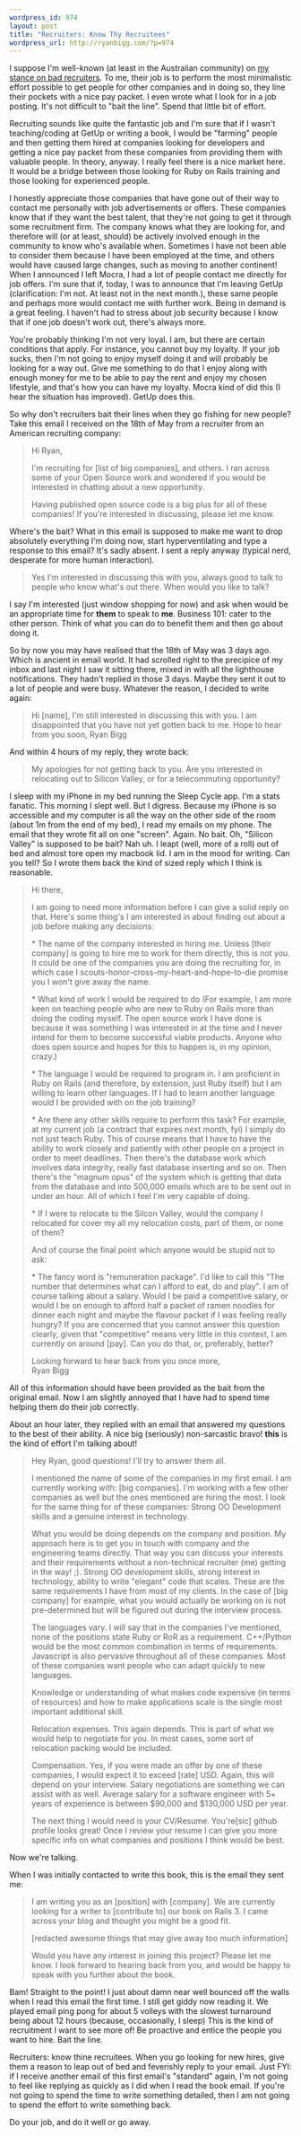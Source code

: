 ```yaml
--- 
wordpress_id: 974
layout: post
title: "Recruiters: Know Thy Recruitees"
wordpress_url: http://ryanbigg.com/?p=974
---
```

I suppose I'm well-known (at least in the Australian community) on <a href='http://groups.google.com/group/adelaiderug/browse_thread/thread/4f237e79bd9872c0/2da2cfe763287585'>my stance on bad recruiters</a>. To me, their job is to perform the most minimalistic effort possible to get people for other companies and in doing so, they line their pockets with a nice pay packet. I even wrote what I look for in a job posting. It's not difficult to "bait the line". Spend that little bit of effort.

Recruiting sounds like quite the fantastic job and I'm sure that if I wasn't teaching/coding at GetUp or writing a book,  I would be "farming" people and then getting them hired at companies looking for developers and getting a nice pay packet from these companies from providing them with valuable people. In theory, anyway. I really feel there is a nice market here. It would be a bridge between those looking for Ruby on Rails training and those looking for experienced people. 

I honestly appreciate those companies that have gone out of their way to contact me personally with job advertisements or offers. These companies know that if they want the best talent, that they're not going to get it through some recruitment firm. The company knows what they are looking for, and therefore will (or at least, should) be actively involved enough in the community to know who's available when. Sometimes I have not been able to consider them because I have been employed at the time, and others would have caused large changes, such as moving to another continent! When I announced I left Mocra, I had a lot of people contact me directly for job offers. I'm sure that if, today, I was to announce that I'm leaving GetUp (clarification: I'm not. At least not in the next month.), these same people and perhaps more would contact me with further work. Being in demand is a great feeling. I haven't had to stress about job security because I know that if one job doesn't work out, there's always more. 

You're probably thinking I'm not very loyal. I am, but there are certain conditions that apply. For instance, you cannot buy my loyalty. If your job sucks, then I'm not going to enjoy myself doing it and will probably be looking for a way out. Give me something to do that I enjoy along with enough money for me to be able to pay the rent and enjoy my chosen lifestyle, and that's how you can have my loyalty. Mocra kind of did this (I hear the situation has improved). GetUp does this.

So why don't recruiters bait their lines when they go fishing for new people? Take this email I received on the 18th of May from a recruiter from an American recruiting company:

<blockquote>
Hi Ryan,

I'm recruiting for [list of big companies], and others. I ran across some of your Open Source work and wondered if you would be interested in chatting about a new opportunity.

Having published open source code is a big plus for all of these companies! If you're interested in discussing, please let me know.
</blockquote>

Where's the bait? What in this email is supposed to make me want to drop absolutely everything I'm doing now, start hyperventilating and type a response to this email? It's sadly absent. I sent a reply anyway (typical nerd, desperate for more human interaction).

<blockquote>Yes I'm interested in discussing this with you, always good to talk to people who know what's out there. When would you like to talk?</blockquote>

I say I'm interested (just window shopping for now) and ask when would be an appropriate time for <strong>them</strong> to speak to <strong>me</strong>. Business 101: cater to the other person. Think of what you can do to benefit them and then go about doing it.

So by now you may have realised that the 18th of May was 3 days ago. Which is ancient in email world. It had scrolled right to the precipice of my inbox and last night I saw it sitting there, mixed in with all the lighthouse notifications. They hadn't replied in those 3 days. Maybe they sent it out to a lot of people and were busy. Whatever the reason, I decided to write again:

<blockquote>
Hi [name], I'm still interested in discussing this with you. I am disappointed that you have not yet gotten back to me. Hope to hear from you soon, Ryan Bigg
</blockquote>

And within 4 hours of my reply, they wrote back:

<blockquote>
My apologies for not getting back to you.  Are you interested in relocating out to Silicon Valley, or for a telecommuting opportunity?  
</blockquote>

I sleep with my iPhone in my bed running the Sleep Cycle app. I'm a stats fanatic. This morning I slept well. But I digress. Because my iPhone is so accessible and my computer is all the way on the other side of the room (about 1m from the end of my bed), I read my emails on my phone. The email that they wrote fit all on one "screen". Again. No bait. Oh, "Silicon Valley" is supposed to be bait? Nah uh. I leapt (well, more of a roll) out of bed and almost tore open my macbook lid. I am in the mood for writing. Can you tell? So I wrote them back the kind of sized reply which I think is reasonable.

<blockquote>
Hi there,
  <p>
  I am going to need more information before I can give a solid reply on that. Here's some thing's I am interested in about finding out about a job before making any decisions:
  </p>
  <p>
  * The name of the company interested in hiring me. Unless [their company] is going to hire me to work for them directly, this is not you. It could be one of the companies you are doing the recruiting for, in which case I scouts-honor-cross-my-heart-and-hope-to-die promise you I won't give away the name.
  </p>
  <p>
  * What kind of work I would be required to do (For example, I am more keen on teaching people who are new to Ruby on Rails more than doing the coding myself. The open source work I have done is because it was something I was interested in at the time and I never intend for them to become successful viable products. Anyone who does open source and hopes for this to happen is, in my opinion, crazy.)
  </p>
  <p>
  * The language I would be required to program in. I am proficient in Ruby on Rails (and therefore, by extension, just Ruby itself) but I am willing to learn other languages. If I had to learn another language would I be provided with on the job training?
  </p>
  <p>
  * Are there any other skills require to perform this task? For example, at my current job (a contract that expires next month, fyi) I simply do not just teach Ruby. This of course means that I have to have the ability to work closely and patiently with other people on a project in order to meet deadlines. Then there's the database work which involves data integrity, really fast database inserting and so on. Then there's the "magnum opus" of the system which is getting that data from the database and into 500,000 emails which are to be sent out in under an hour. All of which I feel I'm very capable of doing.
  </p>
  <p>
  * If I were to relocate to the Silcon Valley, would the company I relocated for cover my all my relocation costs, part of them, or none of them?
  </p>
  <p>
  And of course the final point which anyone would be stupid not to ask:
  </p>
  <p>
  * The fancy word is "remuneration package". I'd like to call this "The number that determines what can I afford to eat, do and play". I am of course talking about a salary. Would I be paid a competitive salary, or would I be on enough to afford half a packet of ramen noodles for dinner each night and maybe the flavour packet if I was feeling really hungry? If you are concerned that you cannot answer this question clearly, given that "competitive" means very little in this context, I am currently on around [pay]. Can you do that, or, preferably, better?
  </p>

  <p>
  Looking forward to hear back from you once more,<br>
  Ryan Bigg
  </p>
</blockquote>

All of this information should have been provided as the bait from the original email. Now I am slightly annoyed that I have had to spend time helping them do their job correctly.

About an hour later, they replied with an email that answered my questions to the best of their ability. A nice big (seriously) non-sarcastic bravo! <strong>this</strong> is the kind of effort I'm talking about!

<blockquote>
Hey Ryan, good questions! I'll try to answer them all.
<p>
I mentioned the name of some of the companies in my first email. I am currently working with: [big companies]. I'm working with a few other companies as well but the ones mentioned are hiring the most. I look for the same thing for of these companies: Strong OO Development skills and a genuine interest in technology.
</p>

<p>
What you would be doing depends on the company and position. My approach here is to get you in touch with company and the engineering teams directly. That way you can discuss your interests and their requirements without a non-technical recruiter (me) getting in the way! ;). Strong OO development skills, strong interest in technology, ability to write "elegant" code that scales. These are the same requirements I have from most of my clients. In the case of [big company] for example, what you would actually be working on is not pre-determined but will be figured out during the interview process.
</p>

<p>
The languages vary. I will say that in the companies I've mentioned, none of the positions state Ruby or RoR as a requirement. C++/Python would be the most common combination in terms of requirements. Javascript is also pervasive throughout all of these companies. Most of these companies want people who can adapt quickly to new languages.
</p>

<p>
Knowledge or understanding of what makes code expensive (in terms of resources) and how to make applications scale is the single most important additional skill. 
</p>

<p>
Relocation expenses. This again depends. This is part of what we would help to negotiate for you. In most cases, some sort of relocation packing would be included.
</p>

<p>
Compensation. Yes, if you were made an offer by one of these companies, I would expect it to exceed [rate] USD. Again, this will depend on your interview. Salary negotiations are something we can assist with as well. Average salary for a software engineer with 5+ years of experience is between $90,000 and $130,000 USD per year. 
</p>

<p>
The next thing I would need is your CV/Resume. You're[sic] github profile looks great! Once I review your resume I can give you more specific info on what companies and positions I think would be best.
</p>
</blockquote>

Now we're talking.

When I was initially contacted to write this book, this is the email they sent me:

<blockquote>
<p>
I am writing you as an [position] with [company]. We are currently looking for a writer to [contribute to] our book on Rails 3. I came across your blog and thought you might be a good fit.
</p>

<p>[redacted awesome things that may give away too much information]</p>

<p>Would you have any interest in joining this project? Please let me know. I look forward to hearing back from you, and would be happy to speak with you further about the book.</p>
</blockquote>

Bam! Straight to the point! I just about damn near well bounced off the walls when I read this email the first time. I still get giddy now reading it. We played email ping pong for about 5 volleys with the slowest turnaround being about 12 hours (because, occasionally, I sleep) This is the kind of recruitment I want to see more of! Be proactive and entice the people you want to hire. Bait the line.

Recruiters: know thine recruitees. When you go looking for new hires, give them a reason to leap out of bed and feverishly reply to your email. Just FYI: if I receive another email of this first email's "standard" again, I'm not going to feel like replying as quickly as I did when I read the book email. If you're not going to spend the time to write something detailed, then I am not going to spend the effort to write something back.

Do your job, and do it well or go away.
